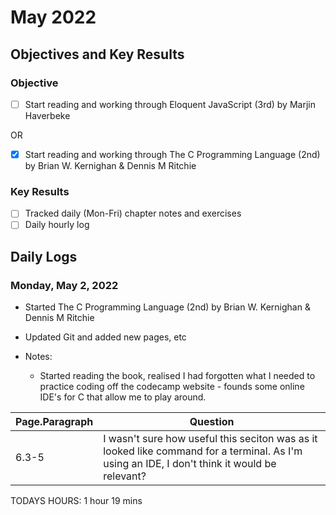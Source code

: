 # May 2022

## Objectives and Key Results

### Objective
- [ ] Start reading and working through Eloquent JavaScript (3rd) by Marjin Haverbeke

OR

- [X] Start reading and working through The C Programming Language (2nd) by Brian W. Kernighan & Dennis M Ritchie

### Key Results
- [ ] Tracked daily (Mon-Fri) chapter notes and exercises
- [ ] Daily hourly log

<!--- ## Coursework Milestones 

### Assignments:
- FCC - Completed course sections:
  - Basic HTML & HTML 5
  - Basic CSS
  - Applied Visual Design - See code dump [here](https://github.com/mjll-codes/learning-tracker/tree/main/code-dump/applied-visual-design)
  - Applied Accessibility - See code dump [here](https://github.com/mjll-codes/learning-tracker/tree/main/code-dump/applied-accessibility)
  - Responsive Web Design Principles - See code dump [here](https://github.com/mjll-codes/learning-tracker/tree/main/code-dump/responsive-web-design-principles)
  - CSS Flexbox - See code dump [here](https://github.com/mjll-codes/learning-tracker/tree/main/code-dump/css-flex-box)
  - CSS Grid - See code dump [here](https://github.com/mjll-codes/learning-tracker/tree/main/code-dump/css-grid)

### Projects:
- HTML/CSS:
  - Tribute Page- [view on CodePen here](https://codepen.io/mjll-codes/pen/bGRjZyJ)
  - Survey Page - [view on CodePen here](https://codepen.io/mjll-codes/pen/XWgPYyo)
  - Product Landing Page - [view on CodePen here](https://codepen.io/mjll-codes/pen/xxraJWV)
  - Technical Documentation Page - [view on CodePen here](https://codepen.io/mjll-codes/pen/jOweGPr) (CSS styling borrowed from sample, more upskilling required)
  - Personal Portfolio Page - [view on CodePen here](https://codepen.io/mjll-codes/pen/dyRgxGW) 

### Certifications:
- FCC: Responsive Web Design - [see certification here](https://www.freecodecamp.org/certification/mjll/responsive-web-design) --->
  
## Daily Logs

### Monday, May 2, 2022
  - Started The C Programming Language (2nd) by Brian W. Kernighan & Dennis M Ritchie
  - Updated Git and added new pages, etc

  - Notes:
    - Started reading the book, realised I had forgotten what I needed to practice coding off the codecamp website - founds some online IDE's for C that allow me to play around.

   Page.Paragraph | Question
    --- | ---
    6.3-5 | I wasn't sure how useful this seciton was as it looked like command for a terminal. As I'm using an IDE, I don't think it would be relevant?
    
 TODAYS HOURS:   1 hour  19 mins
